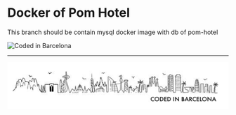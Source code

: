 # Docker of Pom Hotel

This branch should be contain mysql docker image with db of pom-hotel

![Coded in Barcelona](img/signin.png "Coded in Barcelona")

<!--
![Seat:Code](img/SeatCode.png "Coded in Barcelona")
![Seat:Code](img/geekshubs.png "Coded in Barcelona")
-->
---
![Coded in Barcelona](img/codedinbcn.png "Coded in Barcelona")
<!-- Regalito https://www.youtube.com/watch?v=Y6A_Czw8TFU -->


